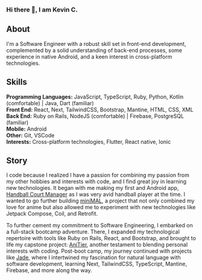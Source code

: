 ### Hi there 👋, I am Kevin C. 

## About
I'm a Software Engineer with a robust skill set in front-end development, complemented by a solid understanding of back-end processes, some experience in native Android, and a keen interest in cross-platform technologies.

## Skills
**Programming Languages:** JavaScript, TypeScript, Ruby, Python, Kotlin (comfortable) | Java, Dart (familiar)
<br /> 
**Front End:** React, Next, TailwindCSS, Bootstrap, Mantine, HTML, CSS, XML
 <br/>
**Back End:** Ruby on Rails, NodeJS (comfortable) | Firebase, PostgreSQL (familiar) 
<br/>
**Mobile:** Android
<br/>
**Other:** Git, VSCode
<br/>
**Interests:** Cross-platform technologies, Flutter, React native, Ionic


## Story
I code because I realized I have a passion for combining my passion from my other hobbies and interests with code, and I find great joy in learning new technologies. It began with me making my first and Android app, [Handball Court Manager](https://github.com/KevC000/Wall-Handball-Court-Manager) as I was very avid handball player at the time. I wanted to go further building [miniMAL](https://github.com/KevC000/miniMAL), a project that not only combined my love for anime but also allowed me to experiment with new technologies like Jetpack Compose, Coil, and Retrofit.

To further cement my commitment to Software Engineering, I embarked on a full-stack bootcamp adventure. There, I expanded my technological repertoire with tools like Ruby on Rails, React, and Bootstrap, and brought to life my capstone project: [AniTier](https://github.com/KevC000/AniTier), another testament to blending personal interests with coding. Post-boot camp, my journey continued with projects like [Jade](https://github.com/KevC000/jade-dictionary-web), where I intertwined my fascination for natural language with software development, learning Next, TailwindCSS, TypeScript, Mantine, Firebase, and more along the way.
